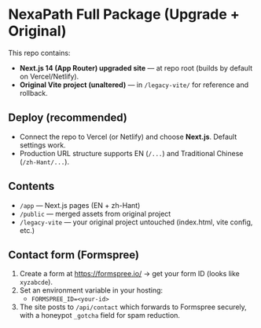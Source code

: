 
# NexaPath Full Package (Upgrade + Original)

This repo contains:
- **Next.js 14 (App Router) upgraded site** — at repo root (builds by default on Vercel/Netlify).
- **Original Vite project (unaltered)** — in `/legacy-vite/` for reference and rollback.

## Deploy (recommended)
- Connect the repo to Vercel (or Netlify) and choose **Next.js**. Default settings work.
- Production URL structure supports EN (`/...`) and Traditional Chinese (`/zh-Hant/...`).

## Contents
- `/app` — Next.js pages (EN + zh-Hant)
- `/public` — merged assets from original project
- `/legacy-vite` — your original project untouched (index.html, vite config, etc.)

## Contact form (Formspree)
1) Create a form at https://formspree.io/ → get your form ID (looks like `xyzabcde`).
2) Set an environment variable in your hosting:
   - `FORMSPREE_ID=<your-id>`
3) The site posts to `/api/contact` which forwards to Formspree securely, with a honeypot `_gotcha` field for spam reduction.
